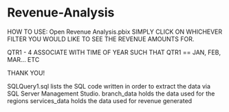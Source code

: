 # Revenue-Analysis
HOW TO USE:
Open Revenue Analysis.pbix
SIMPLY CLICK ON WHICHEVER FILTER YOU WOULD LIKE TO SEE THE REVENUE AMOUNTS FOR. 

QTR1 - 4 ASSOCIATE WITH TIME OF YEAR SUCH THAT QTR1 == JAN, FEB, MAR... ETC

THANK YOU!


SQLQuery1.sql lists the SQL code written in order to extract the data via SQL Server Management Studio. 
branch_data holds the data used for the regions
services_data holds the data used for revenue generated


